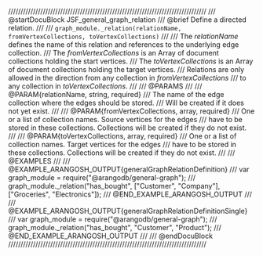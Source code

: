 ////////////////////////////////////////////////////////////////////////////////
/// @startDocuBlock JSF_general_graph_relation
/// @brief Define a directed relation.
///
/// `graph_module._relation(relationName, fromVertexCollections, toVertexCollections)`
///
/// The *relationName* defines the name of this relation and references to the underlying edge collection.
/// The *fromVertexCollections* is an Array of document collections holding the start vertices.
/// The *toVertexCollections* is an Array of document collections holding the target vertices.
/// Relations are only allowed in the direction from any collection in *fromVertexCollections*
/// to any collection in *toVertexCollections*.
///
/// @PARAMS
///
/// @PARAM{relationName, string, required}
///   The name of the edge collection where the edges should be stored.
///   Will be created if it does not yet exist.
///
/// @PARAM{fromVertexCollections, array, required}
///   One or a list of collection names. Source vertices for the edges
///   have to be stored in these collections. Collections will be created if they do not exist.
///
/// @PARAM{toVertexCollections, array, required}
///   One or a list of collection names. Target vertices for the edges
///   have to be stored in these collections. Collections will be created if they do not exist.
///
/// @EXAMPLES
///
/// @EXAMPLE_ARANGOSH_OUTPUT{generalGraphRelationDefinition}
///   var graph_module = require("@arangodb/general-graph");
///   graph_module._relation("has_bought", ["Customer", "Company"], ["Groceries", "Electronics"]);
/// @END_EXAMPLE_ARANGOSH_OUTPUT
///
/// @EXAMPLE_ARANGOSH_OUTPUT{generalGraphRelationDefinitionSingle}
///   var graph_module = require("@arangodb/general-graph");
///   graph_module._relation("has_bought", "Customer", "Product");
/// @END_EXAMPLE_ARANGOSH_OUTPUT
///
/// @endDocuBlock
////////////////////////////////////////////////////////////////////////////////